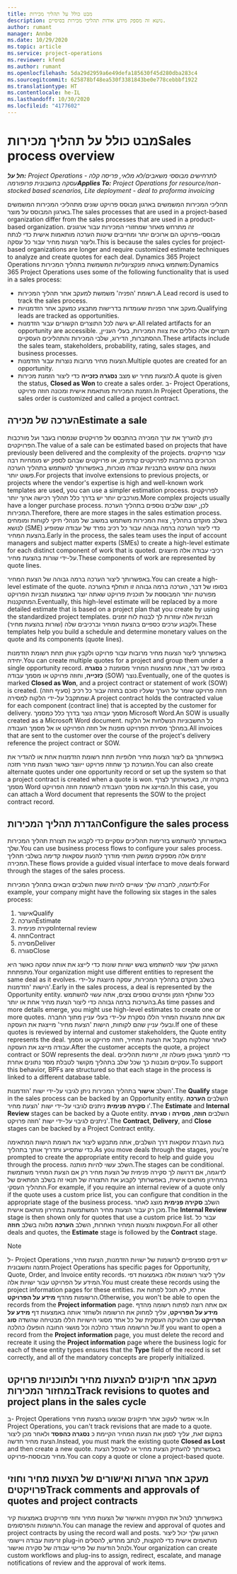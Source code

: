 ```yaml
---
title: מבט כולל על תהליך מכירות
description: נושא זה מספק מידע אודות תהליכי מכירות בסיסיים.
author: rumant
manager: Annbe
ms.date: 10/29/2020
ms.topic: article
ms.service: project-operations
ms.reviewer: kfend
ms.author: rumant
ms.openlocfilehash: 5da29d2959a6e49defa185630f45d280dba283c4
ms.sourcegitcommit: 625878bf48ea530f3381843be0e778cebbbf1922
ms.translationtype: HT
ms.contentlocale: he-IL
ms.lasthandoff: 10/30/2020
ms.locfileid: "4177602"
---
```

# <a name="sales-process-overview"></a><span data-ttu-id="07104-103">מבט כולל על תהליך מכירות</span><span class="sxs-lookup"><span data-stu-id="07104-103">Sales process overview</span></span>

<span data-ttu-id="07104-104">_**חל על:** Project Operations לתרחישים מבוססי משאבים/לא מלאי, פריסה קלה - עסקה בחשבונית פרופורמה_</span><span class="sxs-lookup"><span data-stu-id="07104-104">_**Applies To:** Project Operations for resource/non-stocked based scenarios, Lite deployment - deal to proforma invoicing_</span></span>

<span data-ttu-id="07104-105">תהליכי המכירות המשמשים בארגון מבוסס פרויקט שונים מתהליכי המכירות המשמשים בארגון המבוסס על מוצר.</span><span class="sxs-lookup"><span data-stu-id="07104-105">The sales processes that are used in a project-based organization differ from the sales processes that are used in a product-based organization.</span></span> <span data-ttu-id="07104-106">זה מתרחש מאחר שמחזורי המכירות עבור ארגונים מבוססי-פרויקט הם ארוכים יותר ומחייבים שיטות הערכה מותאמות אישית כדי לנתח וליצור הצעות מחיר עבור כל עסקה.</span><span class="sxs-lookup"><span data-stu-id="07104-106">This is because the sales cycles for project-based organizations are longer and require customized estimate techniques to analyze and create quotes for each deal.</span></span> <span data-ttu-id="07104-107">Dynamics 365 Project Operations משתמש באותה פונקציונליות המשמשת בתהליך המכירות:</span><span class="sxs-lookup"><span data-stu-id="07104-107">Dynamics 365 Project Operations uses some of the following functionality that is used in a sales process:</span></span>

- <span data-ttu-id="07104-108">רשומת 'הפניה' משמשת למעקב אחר תהליך המכירות.</span><span class="sxs-lookup"><span data-stu-id="07104-108">A Lead record is used to track the sales process.</span></span>
- <span data-ttu-id="07104-109">מעקב אחר הפניות שעומדות בדרישות מתבצע כמעקב אחר הזדמנויות.</span><span class="sxs-lookup"><span data-stu-id="07104-109">Qualifying leads are tracked as opportunities.</span></span>
- <span data-ttu-id="07104-110">יש גישה לכל התוצרים הקשורים עבור הזדמנות.</span><span class="sxs-lookup"><span data-stu-id="07104-110">All related artifacts for an opportunity are accessible.</span></span> <span data-ttu-id="07104-111">תוצרים אלה כוללים את צוות המכירות, בעלי העניין, ההסתברות, הדירוג, שלבי המכירות והתהליכים העסקיים.</span><span class="sxs-lookup"><span data-stu-id="07104-111">These artifacts include the sales team, stakeholders, probability, rating, sales stages, and business processes.</span></span>
- <span data-ttu-id="07104-112">הצעות מחיר מרובות נוצרות עבור הזדמנות.</span><span class="sxs-lookup"><span data-stu-id="07104-112">Multiple quotes are created for an opportunity.</span></span>
- <span data-ttu-id="07104-113">להצעת מחיר יש מצב **נסגרה כזכייה** כדי ליצור הזמנת מכירות.</span><span class="sxs-lookup"><span data-stu-id="07104-113">A quote is given the status, **Closed as Won** to create a sales order.</span></span> <span data-ttu-id="07104-114">ב- Project Operations, הזמנת המכירות מותאמת אישית ומכונה חוזה פרויקט.</span><span class="sxs-lookup"><span data-stu-id="07104-114">In Project Operations, the sales order is customized and called a project contract.</span></span>

## <a name="estimate-a-sale"></a><span data-ttu-id="07104-115">הערכה של מכירה</span><span class="sxs-lookup"><span data-stu-id="07104-115">Estimate a sale</span></span>
<span data-ttu-id="07104-116">ניתן להעריך את ערך המכירה בהתבסס על פרויקטים שנמסרו בעבר ועל מורכבות הפרויקטים.</span><span class="sxs-lookup"><span data-stu-id="07104-116">The value of a sale can be estimated based on projects that have previously been delivered and the complexity of the projects.</span></span> <span data-ttu-id="07104-117">עבור פרויקטים הכרוכים בהרחבות לפרויקטים קודמים, או פרויקטים שבהם לספק יש מומחיות רבה ונעשה בהם שימוש בתבניות עבודה מוכרות, באפשרותך להשתמש בתהליך הערכה פשוט יותר.</span><span class="sxs-lookup"><span data-stu-id="07104-117">For projects that involve extensions to previous projects, or projects where the vendor's expertise is high and well-known work templates are used, you can use a simpler estimation process.</span></span> <span data-ttu-id="07104-118">לפרויקטים מורכבים יותר יש בדרך כלל תהליך רכישה ארוך יותר.</span><span class="sxs-lookup"><span data-stu-id="07104-118">More complex projects usually have a longer purchase process.</span></span> <span data-ttu-id="07104-119">לכן, ישנם שלבים נוספים בתהליך הערכת המכירות.</span><span class="sxs-lookup"><span data-stu-id="07104-119">Therefore, there are more stages in the sales estimation process.</span></span> <span data-ttu-id="07104-120">בשלב מוקדם בתהליך, צוות המכירות משתמש במשוב של מנהלי תיקי לקוחות ומומחים לנושא (SME) כדי ליצור הערכה ברמה גבוהה עבור כל רכיב נפרד של עבודה שמופיע בהצעת המחיר.</span><span class="sxs-lookup"><span data-stu-id="07104-120">Early in the process, the sales team uses the input of account managers and subject matter experts (SMEs) to create a high-level estimate for each distinct component of work that is quoted.</span></span> <span data-ttu-id="07104-121">רכיבי עבודה אלה מיוצגים על-ידי שורות בהצעת מחיר.</span><span class="sxs-lookup"><span data-stu-id="07104-121">These components of work are represented by quote lines.</span></span> 

<span data-ttu-id="07104-122">באפשרותך ליצור הערכה ברמה גבוהה של הצעת המחיר.</span><span class="sxs-lookup"><span data-stu-id="07104-122">You can create a high-level estimate of the quote.</span></span> <span data-ttu-id="07104-123">בסופו של דבר, הערכה ברמה גבוהה זו תוחלף בהערכה מפורטת יותר המבוססת על תוכנית פרויקט שאתה יוצר באמצעות תבניות הפרויקט המתוקננות.</span><span class="sxs-lookup"><span data-stu-id="07104-123">Eventually, this high-level estimate will be replaced by a more detailed estimate that is based on a project plan that you create by using the standardized project templates.</span></span> <span data-ttu-id="07104-124">תבניות אלה עוזרות לך לבנות לוח זמנים ולקבוע ערכים כספיים בהצעת המחיר וברכיבים שלה (שורות בהצעת מחיר).</span><span class="sxs-lookup"><span data-stu-id="07104-124">These templates help you build a schedule and determine monetary values on the quote and its components (quote lines).</span></span> 

<span data-ttu-id="07104-125">באפשרותך ליצור הצעות מחיר מרובות עבור פרויקט ולקבץ אותן תחת רשומת הזדמנות יחידה.</span><span class="sxs-lookup"><span data-stu-id="07104-125">You can create multiple quotes for a project and group them under a single opportunity record.</span></span> <span data-ttu-id="07104-126">בסופו של דבר, אחת מהצעות המחיר מסומנת כ **נסגרה כזכייה**, וחוזה פרויקט או מסמך עבודה (SOW) נוצר.</span><span class="sxs-lookup"><span data-stu-id="07104-126">Eventually, one of the quotes is marked **Closed as Won**, and a project contract or statement of work (SOW) is created.</span></span> <span data-ttu-id="07104-127">חוזה פרויקט שומר על הערך שעליו סוכם בחוזה עבור כל רכיב (סעיף חוזה) שמתקבל על-ידי הלקוח למסירה.</span><span class="sxs-lookup"><span data-stu-id="07104-127">A project contract holds the contracted value for each component (contract line) that is accepted by the customer for delivery.</span></span> <span data-ttu-id="07104-128">מסמך עבודה נוצר בדרך כלל כמסמך Microsoft Word.</span><span class="sxs-lookup"><span data-stu-id="07104-128">An SOW is usually created as a Microsoft Word document.</span></span> <span data-ttu-id="07104-129">כל החשבוניות הנשלחות אל הלקוח במהלך מסירת הפרויקט מפנות אל חוזה הפרויקט או אל מסמך העבודה.</span><span class="sxs-lookup"><span data-stu-id="07104-129">All invoices that are sent to the customer over the course of the project's delivery reference the project contract or SOW.</span></span>

<span data-ttu-id="07104-130">באפשרותך גם ליצור הצעות מחיר חלופיות תחת רשומת הזדמנות אחת או להגדיר את המערכת כך שחוזה פרויקט ייווצר כאשר הצעת מחיר תזכה.</span><span class="sxs-lookup"><span data-stu-id="07104-130">You can also create alternate quotes under one opportunity record or set up the system so that a project contract is created when a quote is won.</span></span> <span data-ttu-id="07104-131">במקרה זה, באפשרותך לצרף מסמך Word המייצג את מסמך העבודה לרשומת חוזה הפרויקט.</span><span class="sxs-lookup"><span data-stu-id="07104-131">In this case, you can attach a Word document that represents the SOW to the project contract record.</span></span>

## <a name="configure-the-sales-process"></a><span data-ttu-id="07104-132">הגדרת תהליך המכירות</span><span class="sxs-lookup"><span data-stu-id="07104-132">Configure the sales process</span></span>
<span data-ttu-id="07104-133">באפשרותך להשתמש בזרימות תהליכים עסקיים כדי לקבוע את תצורת תהליך המכירות שלך.</span><span class="sxs-lookup"><span data-stu-id="07104-133">You can use business process flows to configure your sales process.</span></span> <span data-ttu-id="07104-134">זרמים אלה מספקים ממשק חזותי מודרך להנעת עסקאות קדימה בשלבי תהליך המכירה.</span><span class="sxs-lookup"><span data-stu-id="07104-134">These flows provide a guided visual interface to move deals forward through the stages of the sales process.</span></span>

<span data-ttu-id="07104-135">לדוגמה, לחברה שלך עשויים להיות ששת השלבים הבאים בתהליך המכירות:</span><span class="sxs-lookup"><span data-stu-id="07104-135">For example, your company might have the following six stages in the sales process:</span></span>

1. <span data-ttu-id="07104-136">אישור</span><span class="sxs-lookup"><span data-stu-id="07104-136">Qualify</span></span>
2. <span data-ttu-id="07104-137">הערכה</span><span class="sxs-lookup"><span data-stu-id="07104-137">Estimate</span></span>
3. <span data-ttu-id="07104-138">סקירה פנימית</span><span class="sxs-lookup"><span data-stu-id="07104-138">Internal review</span></span>
4. <span data-ttu-id="07104-139">חוזה</span><span class="sxs-lookup"><span data-stu-id="07104-139">Contract</span></span>
5. <span data-ttu-id="07104-140">מסירה</span><span class="sxs-lookup"><span data-stu-id="07104-140">Deliver</span></span>
6. <span data-ttu-id="07104-141">סגורה</span><span class="sxs-lookup"><span data-stu-id="07104-141">Close</span></span>
 
<span data-ttu-id="07104-142">הארגון שלך עשוי להשתמש בשש ישויות שונות כדי לייצג את אותה עסקה כאשר היא מתפתחת.</span><span class="sxs-lookup"><span data-stu-id="07104-142">Your organization might use different entities to represent the same deal as it evolves.</span></span> <span data-ttu-id="07104-143">בשלב מוקדם בתהליך המכירות, עסקה מיוצגת על-ידי הישות 'הזדמנות'.</span><span class="sxs-lookup"><span data-stu-id="07104-143">Early in the sales process, a deal is represented by the Opportunity entity.</span></span> <span data-ttu-id="07104-144">ככל שחולף הזמן ופרטים נוספים צצים, אתה עשוי להשתמש בהערכות ברמה גבוהה כדי ליצור הצעת מחיר אחת או יותר.</span><span class="sxs-lookup"><span data-stu-id="07104-144">As time passes and more details emerge, you might use high-level estimates to create one or more quotes.</span></span> <span data-ttu-id="07104-145">אם אחת מהצעות המחיר הללו נסקרת על-ידי בעלי עניין מתוך החברה ובעלי עניין שהם לקוחות, הישות 'הצעת מחיר' מייצגת את העסקה.</span><span class="sxs-lookup"><span data-stu-id="07104-145">If one of these quotes is reviewed by internal and customer stakeholders, the Quote entity represents the deal.</span></span> <span data-ttu-id="07104-146">לאחר שהלקוח מקבל את הצעת המחיר, חוזה פרויקט או מסמך עבודה מייצג את העסקה.</span><span class="sxs-lookup"><span data-stu-id="07104-146">After the customer accepts the quote, a project contract or SOW represents the deal.</span></span> <span data-ttu-id="07104-147">כדי לתמוך באופן פעולה זה, זרימות תהליכים עסקיים מובנות כך שכל שלב בתהליך מקושר לטבלת מסד נתונים אחרת.</span><span class="sxs-lookup"><span data-stu-id="07104-147">To support this behavior, BPFs are structured so that each stage in the process is linked to a different database table.</span></span>

<span data-ttu-id="07104-148">השלב **אישור** בתהליך המכירות ניתן לגיבוי על-ידי ישות 'הזדמנות'.</span><span class="sxs-lookup"><span data-stu-id="07104-148">The **Qualify** stage in the sales process can be backed by an Opportunity entity.</span></span> <span data-ttu-id="07104-149">השלבים **הערכה** ו **סקירה פנימית** ניתנים לגיבוי על-ידי ישות 'הצעת מחיר'.</span><span class="sxs-lookup"><span data-stu-id="07104-149">The **Estimate** and **Internal Review** stages can be backed by a Quote entity.</span></span> <span data-ttu-id="07104-150">השלבים **חוזה**, **מסירה** ו **סגירה** ניתנים לגיבוי על-ידי ישות 'חוזה פרויקט'.</span><span class="sxs-lookup"><span data-stu-id="07104-150">The **Contract**, **Delivery**, and **Close** stages can be backed by a Project Contract entity.</span></span>

<span data-ttu-id="07104-151">בעת העברת עסקאות דרך השלבים, אתה מתבקש ליצור את רשומת הישות המתאימה כדי שתסייע ותדריך אותך בתהליך.</span><span class="sxs-lookup"><span data-stu-id="07104-151">As you move deals through the stages, you're prompted to create the appropriate entity record to help and guide you through the process.</span></span> <span data-ttu-id="07104-152">השלב עשוי להיות מותנה.</span><span class="sxs-lookup"><span data-stu-id="07104-152">The stages can be conditional.</span></span> <span data-ttu-id="07104-153">לדוגמה, אם דרושה לך סקירה פנימית של הצעת מחיר רק אם הצעת המחיר משתמשת במחירון מותאם אישית, באפשרותך לקבוע את התצורה של תנאי זה בשלב המתאים של התהליך העסקי.</span><span class="sxs-lookup"><span data-stu-id="07104-153">For example, if you require an internal review of a quote only if the quote uses a custom price list, you can configure that condition in the appropriate stage of the business process.</span></span> <span data-ttu-id="07104-154">השלב **סקירה פנימית** מוצג לאחר מכן רק עבור הצעות מחיר המשתמשות במחירון מותאם אישית.</span><span class="sxs-lookup"><span data-stu-id="07104-154">The **Internal Review** stage is then shown only for quotes that use a custom price list.</span></span> <span data-ttu-id="07104-155">עבור כל העסקאות והצעות המחיר האחרות, השלב **הערכה** מלווה בשלב **חוזה**.</span><span class="sxs-lookup"><span data-stu-id="07104-155">For all other deals and quotes, the **Estimate** stage is followed by the **Contract** stage.</span></span>

> [!NOTE]
> <span data-ttu-id="07104-156">ל- Project Operations יש דפים ספציפיים לרשומות של ישויות הזדמנות, הצעת מחיר, הזמנה וחשבונית.</span><span class="sxs-lookup"><span data-stu-id="07104-156">Project Operations has specific pages for Opportunity, Quote, Order, and Invoice entity records.</span></span> <span data-ttu-id="07104-157">עליך ליצור רשומות אלה באמצעות דפי המידע על הפרויקט עבור ישויות אלה.</span><span class="sxs-lookup"><span data-stu-id="07104-157">You must create these records using the project information pages for these entities.</span></span> <span data-ttu-id="07104-158">אחרת, לא תוכל לפתוח את הרשומות מהדף **מידע על הפרויקט**.</span><span class="sxs-lookup"><span data-stu-id="07104-158">Otherwise, you won't be able to open the records from the **Project information** page.</span></span> <span data-ttu-id="07104-159">אם אתה רוצה לפתוח רשומה מהדף **מידע על הפרויקט**, עליך למחוק את הרשומה ולשחזר אותה באמצעות דף **מידע על הפרויקט** שבו הלוגיקה העסקית של כל אחד מסוגי הישויות הללו מבטיחה שהשדה **סוג** של הרשומה מוגדר כהלכה וכל מושגי החובה הופעלו כהלכה.</span><span class="sxs-lookup"><span data-stu-id="07104-159">If you want to open a record from the **Project information** page, you must delete the record and recreate it using the **Project information** page where the business logic for each of these entity types ensures that the **Type** field of the record is set correctly, and all of the mandatory concepts are properly initialized.</span></span>


## <a name="track-revisions-to-quotes-and-project-plans-in-the-sales-cycle"></a><span data-ttu-id="07104-160">מעקב אחר תיקונים להצעות מחיר ולתוכניות פרויקט במחזור המכירות</span><span class="sxs-lookup"><span data-stu-id="07104-160">Track revisions to quotes and project plans in the sales cycle</span></span>
<span data-ttu-id="07104-161">ב- Project Operations אי אפשר לעקוב אחר תיקונים שבוצעו בהצעת מחיר.</span><span class="sxs-lookup"><span data-stu-id="07104-161">In Project Operations, you can't track revisions that are made to a quote.</span></span> <span data-ttu-id="07104-162">במקום זאת, עליך לסמן את הצעת המחיר הקיימת כ **נסגרה כהפסד** ולאחר מכן ליצור הצעת מחיר חדשה.</span><span class="sxs-lookup"><span data-stu-id="07104-162">Instead, you must mark the existing quote **Closed as Lost** and then create a new quote.</span></span> <span data-ttu-id="07104-163">באפשרותך להעתיק הצעת מחיר או לשכפל הצעת מחיר מבוססת-פרויקט.</span><span class="sxs-lookup"><span data-stu-id="07104-163">You can copy a quote or clone a project-based quote.</span></span>

## <a name="track-comments-and-approvals-of-quotes-and-project-contracts"></a><span data-ttu-id="07104-164">מעקב אחר הערות ואישורים של הצעות מחיר וחוזי פרויקטים</span><span class="sxs-lookup"><span data-stu-id="07104-164">Track comments and approvals of quotes and project contracts</span></span>
<span data-ttu-id="07104-165">באפשרותך לנהל את הסקירה והאישור של הצעות מחיר וחוזי פרויקטים באמצעות קיר הרשומות והפרסומים.</span><span class="sxs-lookup"><span data-stu-id="07104-165">You can manage the review and approval of quotes and project contracts by using the record wall and posts.</span></span> <span data-ttu-id="07104-166">הארגון שלך יכול ליצור זרימות עבודה ויישומי plug-in מותאמים אישית כדי להקצות, לנתב מחדש, להסלים ולנהל הודעות של פריטי עבודה של סקירה ואישור.</span><span class="sxs-lookup"><span data-stu-id="07104-166">Your organization can create custom workflows and plug-ins to assign, redirect, escalate, and manage notifications of review and the approval of work items.</span></span>
